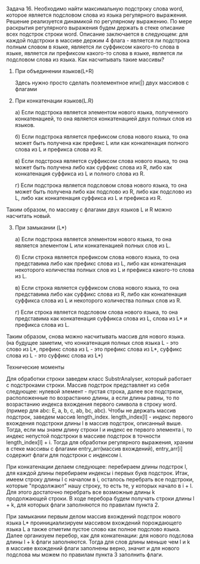 Задача 16. Необходимо найти максимальную подстроку слова word, которое является подсловом слова из языка регулярного выражения.
Решение реализуется динамикой по регулярному выражению. По мере раскрытия регулярного выражения будем держать в стеке описание всех подстрок строки word. Описание заключается в следующем: для каждой подстроки в массиве держим 4 флага - является ли подстрока полным словом в языке, является ли суффиксом какого-то слова в языке, является ли префиксом какого-то слова в языке, является ли подсловом слова из языка. Как насчитывать такие массивы?

1) При объединении языков(L+R)

      Здесь нужно просто сделать поэлементное или(|) двух массивов с флагами

2) При конкатенации языков(L.R)

      a) Если подстрока является элементом нового языка, полученного конкатенацией, то она является конкатенацией двух полных слов из языков. 
      
      б) Если подстрока является префиксом слова нового языка, то она может быть получена как префикс L или как конкатенация полного слова из L и префикса слова из R.
      
      в) Если подстрока является суффиксом слова нового языка, то она может быть получена либо как суффикс слова из R, либо как конкатенация суффикса из L и полного слова из R.
      
      г) Если подстрока является подсловом слова нового языка, то она может быть получена либо как подслово из R, либо как подслово из L, либо как конкатенация суффикса из L и префикса из R.
     
Таким образом, по массиву с флагами двух языков L и R можно насчитать новый.

3) При замыкании (L*)

      а) Если подстрока является элементом нового языка, то она является элементом L или конкатенацией полных слов из L. 
      
      б) Если строка является префиксом слова нового языка, то она представима либо как префикс слова из L, либо как конкатенация некоторого количества полных слов из L и префикса какого-то слова из L. 
      
      в) Если строка является суффиксом слова нового языка, то она представима либо как суффикс слова из R, либо как конкатенация суффикса слова из L и некоторого количества полных слов из R.
      
      г) Если строка является подсловом слова нового языка, то она представима как конкатенация суффикса слова из L, слова из L* и префикса слова из L.
      
 Таким образом, снова можно насчитывать массив для нового языка. (на будущее заметим, что конкатенация полных слов языка L - это слово из L*, префикс слова из L - это префикс слова из L*, суффикс слова из L - это суффикс слова из L*)
 
 Технические моменты
 
 Для обработки строки заведем класс SubstrAnalyser, который работает с подстроками строки. Массив подстрок представляет из себя следующее: нулевой элемент - пустая строка, далее все подстркои, расположенные по возрастанию длины, а если длины равны, то по возрастанию индекса вхождения первого символа в строку word. (пример для abc: E, a, b, c, ab, bc, abc). Чтобы не держать массив подстрок, заведем массив length_index. length_index[l] - индекс первого вхождения подстроки длины l в массив подстрок, описанный выше. Тогда, если мы знаем длину строки l и индекс ее первого элемента i, то индекс непустой подстроки в массиве подстрок в точности length_index[l] + i. Тогда для обработки регулярного выражения, храним в стеке массивы с флагами entry_arr(массив вхождений), entry_arr[i] содержит флаги для подстроки с индексом i.
 
При конкатенации делаем следующее: перебираем длины подстрок l, для каждой длины перебираем индексы i первых букв подстрок. Итак, имеем строку длины l с началом в i, осталось перебрать все подстроки, которые "продолжают" нашу строку, то есть те, у которых начало в i + l. Для этого достаточно перебрать все возможные длины k продолжающей строки. В ходе перебора будем получать строки длины l + k, для которых флаги заполняются по правилам пункта 2.

При замыкании первым делом массив вхождений подстрок нового языка L* проинициализируем массивом вхождений порождающего языка L а также отметим пустое слово как полное подслово языка. Далее организуем перебор, как для конкатенации: для нового подслова длины l + k флаги заполняются. Тогда для слов длины меньше чем l и k в массиве вхождений флаги заполнены верно, значит и для нового подслова мы можем по правилам пункта 3 заполнить флаги.
